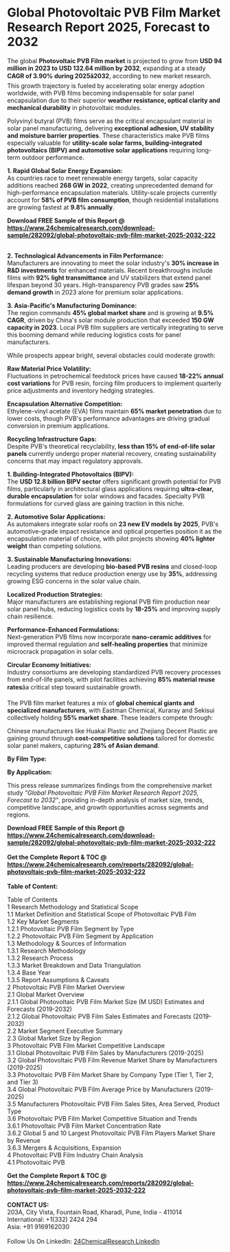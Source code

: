 <h1>Global Photovoltaic PVB Film Market Research Report 2025, Forecast to 2032</h1><p>The global <strong>Photovoltaic PVB Film market</strong> is projected to grow from <strong>USD 94 million in 2023 to USD 132.64 million by 2032</strong>, expanding at a steady <strong>CAGR of 3.90% during 2025â2032</strong>, according to new market research. This growth trajectory is fueled by accelerating solar energy adoption worldwide, with PVB films becoming indispensable for solar panel encapsulation due to their superior <strong>weather resistance, optical clarity and mechanical durability</strong> in photovoltaic modules.</p><p>Polyvinyl butyral (PVB) films serve as the critical encapsulant material in solar panel manufacturing, delivering <strong>exceptional adhesion, UV stability and moisture barrier properties</strong>. These characteristics make PVB films especially valuable for <strong>utility-scale solar farms, building-integrated photovoltaics (BIPV) and automotive solar applications</strong> requiring long-term outdoor performance.</p><p><strong>1. Rapid Global Solar Energy Expansion:</strong><br>
As countries race to meet renewable energy targets, solar capacity additions reached <strong>268 GW in 2022</strong>, creating unprecedented demand for high-performance encapsulation materials. Utility-scale projects currently account for <strong>58% of PVB film consumption</strong>, though residential installations are growing fastest at <strong>9.8% annually</strong>.</p><div><b>Download FREE Sample of this Report @ 
            <a href="https://www.24chemicalresearch.com/download-sample/282092/global-photovoltaic-pvb-film-market-2025-2032-222">
            https://www.24chemicalresearch.com/download-sample/282092/global-photovoltaic-pvb-film-market-2025-2032-222</a></b></div><br><p><strong>2. Technological Advancements in Film Performance:</strong><br>
Manufacturers are innovating to meet the solar industry's <strong>30% increase in R&amp;D investments</strong> for enhanced materials. Recent breakthroughs include films with <strong>92% light transmittance</strong> and UV stabilizers that extend panel lifespan beyond 30 years. High-transparency PVB grades saw <strong>25% demand growth</strong> in 2023 alone for premium solar applications.</p><p><strong>3. Asia-Pacific's Manufacturing Dominance:</strong><br>
The region commands <strong>45% global market share</strong> and is growing at <strong>9.5% CAGR</strong>, driven by China's solar module production that exceeded <strong>150 GW capacity in 2023</strong>. Local PVB film suppliers are vertically integrating to serve this booming demand while reducing logistics costs for panel manufacturers.</p><p>While prospects appear bright, several obstacles could moderate growth:</p><p><strong>Raw Material Price Volatility:</strong><br>
	Fluctuations in petrochemical feedstock prices have caused <strong>18-22% annual cost variations</strong> for PVB resin, forcing film producers to implement quarterly price adjustments and inventory hedging strategies.</p><p><strong>Encapsulation Alternative Competition:</strong><br>
	Ethylene-vinyl acetate (EVA) films maintain <strong>65% market penetration</strong> due to lower costs, though PVB's performance advantages are driving gradual conversion in premium applications.</p><p><strong>Recycling Infrastructure Gaps:</strong><br>
	Despite PVB's theoretical recyclability, <strong>less than 15% of end-of-life solar panels</strong> currently undergo proper material recovery, creating sustainability concerns that may impact regulatory approvals.</p><p><strong>1. Building-Integrated Photovoltaics (BIPV):</strong><br>
The <strong>USD 12.8 billion BIPV sector</strong> offers significant growth potential for PVB films, particularly in architectural glass applications requiring <strong>ultra-clear, durable encapsulation</strong> for solar windows and facades. Specialty PVB formulations for curved glass are gaining traction in this niche.</p><p><strong>2. Automotive Solar Applications:</strong><br>
As automakers integrate solar roofs on <strong>23 new EV models by 2025</strong>, PVB's automotive-grade impact resistance and optical properties position it as the encapsulation material of choice, with pilot projects showing <strong>40% lighter weight</strong> than competing solutions.</p><p><strong>3. Sustainable Manufacturing Innovations:</strong><br>
Leading producers are developing <strong>bio-based PVB resins</strong> and closed-loop recycling systems that reduce production energy use by <strong>35%</strong>, addressing growing ESG concerns in the solar value chain.</p><p><strong>Localized Production Strategies:</strong><br>
	Major manufacturers are establishing regional PVB film production near solar panel hubs, reducing logistics costs by <strong>18-25%</strong> and improving supply chain resilience.</p><p><strong>Performance-Enhanced Formulations:</strong><br>
	Next-generation PVB films now incorporate <strong>nano-ceramic additives</strong> for improved thermal regulation and <strong>self-healing properties</strong> that minimize microcrack propagation in solar cells.</p><p><strong>Circular Economy Initiatives:</strong><br>
	Industry consortiums are developing standardized PVB recovery processes from end-of-life panels, with pilot facilities achieving <strong>85% material reuse rates</strong>âa critical step toward sustainable growth.</p><p>The PVB film market features a mix of <strong>global chemical giants and specialized manufacturers</strong>, with Eastman Chemical, Kuraray and Sekisui collectively holding <strong>55% market share</strong>. These leaders compete through:</p><p>Chinese manufacturers like Huakai Plastic and Zhejiang Decent Plastic are gaining ground through <strong>cost-competitive solutions</strong> tailored for domestic solar panel makers, capturing <strong>28% of Asian demand</strong>.</p><p><strong>By Film Type:</strong></p><p><strong>By Application:</strong></p><p>This press release summarizes findings from the comprehensive market study <em>"Global Photovoltaic PVB Film Market Research Report 2025, Forecast to 2032"</em>, providing in-depth analysis of market size, trends, competitive landscape, and growth opportunities across segments and regions.</p><div><b>Download FREE Sample of this Report @ 
            <a href="https://www.24chemicalresearch.com/download-sample/282092/global-photovoltaic-pvb-film-market-2025-2032-222">
            https://www.24chemicalresearch.com/download-sample/282092/global-photovoltaic-pvb-film-market-2025-2032-222</a></b></div><br><div><b>Get the Complete Report & TOC @ 
            <a href="https://www.24chemicalresearch.com/reports/282092/global-photovoltaic-pvb-film-market-2025-2032-222">
            https://www.24chemicalresearch.com/reports/282092/global-photovoltaic-pvb-film-market-2025-2032-222</a></b></div><br>
            <b>Table of Content:</b><p>Table of Contents<br />
1 Research Methodology and Statistical Scope<br />
1.1 Market Definition and Statistical Scope of Photovoltaic PVB Film<br />
1.2 Key Market Segments<br />
1.2.1 Photovoltaic PVB Film Segment by Type<br />
1.2.2 Photovoltaic PVB Film Segment by Application<br />
1.3 Methodology & Sources of Information<br />
1.3.1 Research Methodology<br />
1.3.2 Research Process<br />
1.3.3 Market Breakdown and Data Triangulation<br />
1.3.4 Base Year<br />
1.3.5 Report Assumptions & Caveats<br />
2 Photovoltaic PVB Film Market Overview<br />
2.1 Global Market Overview<br />
2.1.1 Global Photovoltaic PVB Film Market Size (M USD) Estimates and Forecasts (2019-2032)<br />
2.1.2 Global Photovoltaic PVB Film Sales Estimates and Forecasts (2019-2032)<br />
2.2 Market Segment Executive Summary<br />
2.3 Global Market Size by Region<br />
3 Photovoltaic PVB Film Market Competitive Landscape<br />
3.1 Global Photovoltaic PVB Film Sales by Manufacturers (2019-2025)<br />
3.2 Global Photovoltaic PVB Film Revenue Market Share by Manufacturers (2019-2025)<br />
3.3 Photovoltaic PVB Film Market Share by Company Type (Tier 1, Tier 2, and Tier 3)<br />
3.4 Global Photovoltaic PVB Film Average Price by Manufacturers (2019-2025)<br />
3.5 Manufacturers Photovoltaic PVB Film Sales Sites, Area Served, Product Type<br />
3.6 Photovoltaic PVB Film Market Competitive Situation and Trends<br />
3.6.1 Photovoltaic PVB Film Market Concentration Rate<br />
3.6.2 Global 5 and 10 Largest Photovoltaic PVB Film Players Market Share by Revenue<br />
3.6.3 Mergers & Acquisitions, Expansion<br />
4 Photovoltaic PVB Film Industry Chain Analysis<br />
4.1 Photovoltaic PVB </p><div><b>Get the Complete Report & TOC @ 
            <a href="https://www.24chemicalresearch.com/reports/282092/global-photovoltaic-pvb-film-market-2025-2032-222">
            https://www.24chemicalresearch.com/reports/282092/global-photovoltaic-pvb-film-market-2025-2032-222</a></b></div><br><b>CONTACT US:</b><br>
            203A, City Vista, Fountain Road, Kharadi, Pune, India - 411014<br>
            International: +1(332) 2424 294<br>
            Asia: +91 9169162030 <br><br>
            Follow Us On LinkedIn: <a href="https://www.linkedin.com/company/24chemicalresearch/">24ChemicalResearch LinkedIn</a>